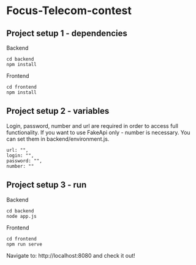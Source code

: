 # Focus-Telecom-contest

## Project setup 1 - dependencies

Backend

```
cd backend
npm install
```

Frontend

```
cd frontend
npm install
```

## Project setup 2 - variables

Login, password, number and url are required in order to access full functionality.
If you want to use FakeApi only - number is necessary.
You can set them in backend/environment.js.

```
url: "",
login: "",
password: "",
number: ""
```

## Project setup 3 - run

Backend

```
cd backend
node app.js
```

Frontend

```
cd frontend
npm run serve
```

Navigate to: http://localhost:8080 and check it out!
